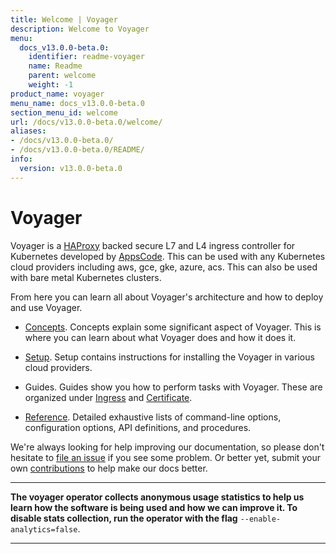 ```yaml
---
title: Welcome | Voyager
description: Welcome to Voyager
menu:
  docs_v13.0.0-beta.0:
    identifier: readme-voyager
    name: Readme
    parent: welcome
    weight: -1
product_name: voyager
menu_name: docs_v13.0.0-beta.0
section_menu_id: welcome
url: /docs/v13.0.0-beta.0/welcome/
aliases:
- /docs/v13.0.0-beta.0/
- /docs/v13.0.0-beta.0/README/
info:
  version: v13.0.0-beta.0
---
```


# Voyager

Voyager is a [HAProxy](http://www.haproxy.org/) backed secure L7 and L4 ingress controller for Kubernetes developed by [AppsCode](https://appscode.com). This can be used with any Kubernetes cloud providers including aws, gce, gke, azure, acs. This can also be used with bare metal Kubernetes clusters.

From here you can learn all about Voyager's architecture and how to deploy and use Voyager.

- [Concepts](/docs/v13.0.0-beta.0/concepts/). Concepts explain some significant aspect of Voyager. This
is where you can learn about what Voyager does and how it does it.

- [Setup](/docs/v13.0.0-beta.0/setup/). Setup contains instructions for installing
  the Voyager in various cloud providers.

- Guides. Guides show you how to perform tasks with Voyager. These are organized under [Ingress](/docs/v13.0.0-beta.0/guides/ingress) and [Certificate](/docs/v13.0.0-beta.0/guides/certificate).

- [Reference](/docs/v13.0.0-beta.0/reference/). Detailed exhaustive lists of
command-line options, configuration options, API definitions, and procedures.

We're always looking for help improving our documentation, so please don't hesitate to
[file an issue](https://github.com/appscode/voyager/issues/new) if you see some problem.
Or better yet, submit your own [contributions](/docs/v13.0.0-beta.0/CONTRIBUTING) to help
make our docs better.

---

**The voyager operator collects anonymous usage statistics to help us learn how the software is being used and how we can improve it.
To disable stats collection, run the operator with the flag** `--enable-analytics=false`.

---

